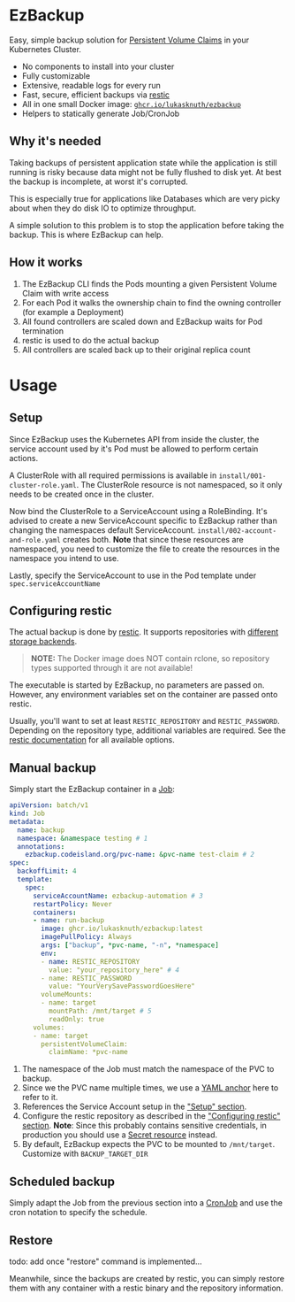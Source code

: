# EzBackup

Easy, simple backup solution for [Persistent Volume Claims](https://kubernetes.io/docs/concepts/storage/persistent-volumes/) in your Kubernetes Cluster.

* No components to install into your cluster
* Fully customizable
* Extensive, readable logs for every run
* Fast, secure, efficient backups via [restic](https://github.com/restic/restic)
* All in one small Docker image: [`ghcr.io/lukasknuth/ezbackup`](https://github.com/LukasKnuth/EzBackup/pkgs/container/ezbackup)
* Helpers to statically generate Job/CronJob

## Why it's needed

Taking backups of persistent application state while the application is still running is risky because data might not be fully flushed to disk yet. At best the backup is incomplete, at worst it's corrupted.

This is especially true for applications like Databases which are very picky about when they do disk IO to optimize throughput.

A simple solution to this problem is to stop the application before taking the backup. This is where EzBackup can help.

## How it works

1. The EzBackup CLI finds the Pods mounting a given Persistent Volume Claim with write access
2. For each Pod it walks the ownership chain to find the owning controller (for example a Deployment)
3. All found controllers are scaled down and EzBackup waits for Pod termination
4. restic is used to do the actual backup
5. All controllers are scaled back up to their original replica count

# Usage 

## Setup

Since EzBackup uses the Kubernetes API from inside the cluster, the service account used by it's Pod must be allowed to perform certain actions.

A ClusterRole with all required permissions is available in `install/001-cluster-role.yaml`. The ClusterRole resource is not namespaced, so it only needs to be created once in the cluster.

Now bind the ClusterRole to a ServiceAccount using a RoleBinding. It's advised to create a new ServiceAccount specific to EzBackup rather than changing the namespaces default ServiceAccount. `install/002-account-and-role.yaml` creates both. **Note** that since these resources are namespaced, you need to customize the file to create the resources in the namespace you intend to use.

Lastly, specify the ServiceAccount to use in the Pod template under `spec.serviceAccountName`

## Configuring restic

The actual backup is done by [restic](https://github.com/restic/restic). It supports repositories with [different storage backends](https://restic.readthedocs.io/en/stable/030_preparing_a_new_repo.html).

> **NOTE:** The Docker image does NOT contain rclone, so repository types supported through it are not available!

The executable is started by EzBackup, no parameters are passed on. However, any environment variables set on the container are passed onto restic.

Usually, you'll want to set at least `RESTIC_REPOSITORY` and `RESTIC_PASSWORD`. Depending on the repository type, additional variables are required. See the [restic documentation](https://restic.readthedocs.io/en/stable/040_backup.html#environment-variables) for all available options.

## Manual backup

Simply start the EzBackup container in a [Job](https://kubernetes.io/docs/concepts/workloads/controllers/job/):

```yaml
apiVersion: batch/v1
kind: Job
metadata:
  name: backup
  namespace: &namespace testing # 1
  annotations:
    ezbackup.codeisland.org/pvc-name: &pvc-name test-claim # 2
spec:
  backoffLimit: 4
  template:
    spec:
      serviceAccountName: ezbackup-automation # 3
      restartPolicy: Never
      containers:
      - name: run-backup
        image: ghcr.io/lukasknuth/ezbackup:latest
        imagePullPolicy: Always
        args: ["backup", *pvc-name, "-n", *namespace]
        env:
        - name: RESTIC_REPOSITORY
          value: "your_repository_here" # 4
        - name: RESTIC_PASSWORD
          value: "YourVerySavePasswordGoesHere"
        volumeMounts:
        - name: target
          mountPath: /mnt/target # 5
          readOnly: true
      volumes:
      - name: target
        persistentVolumeClaim:
          claimName: *pvc-name
```

1. The namespace of the Job must match the namespace of the PVC to backup.
2. Since we the PVC name multiple times, we use a [YAML anchor](https://support.atlassian.com/bitbucket-cloud/docs/yaml-anchors/) here to refer to it.
3. References the Service Account setup in the ["Setup" section](#setup).
4. Configure the restic repository as described in the ["Configuring restic" section](#configuring-restic). **Note**: Since this probably contains sensitive credentials, in production you should use a [Secret resource](https://kubernetes.io/docs/concepts/configuration/secret/) instead.
5. By default, EzBackup expects the PVC to be mounted to `/mnt/target`. Customize with `BACKUP_TARGET_DIR`

## Scheduled backup

Simply adapt the Job from the previous section into a [CronJob](https://kubernetes.io/docs/concepts/workloads/controllers/cron-jobs/) and use the cron notation to specify the schedule.

## Restore

todo: add once "restore" command is implemented...

Meanwhile, since the backups are created by restic, you can simply restore them with any container with a restic binary and the repository information.